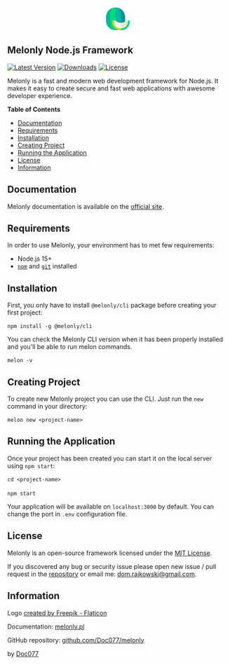 <p align="center">
  <img src="assets/logo.png" width="54">
</p>

<!-- omit in toc -->
## Melonly Node.js Framework

<a href="https://www.npmjs.com/package/@melonly/core" target="_blank"><img src="https://img.shields.io/npm/v/@melonly/core.svg?style=flat-square&labelColor=333842&color=10b981" alt="Latest Version"></a>
<a href="https://www.npmjs.com/package/@melonly/core" target="_blank"><img src="https://img.shields.io/npm/dt/@melonly/core.svg?style=flat-square&labelColor=333842&color=10b981" alt="Downloads"></a>
<a href="https://www.npmjs.com/package/@melonly/core" target="_blank"><img src="https://img.shields.io/npm/l/@melonly/core.svg?style=flat-square&labelColor=333842&color=10b981" alt="License"></a>

Melonly is a fast and modern web development framework for Node.js. It makes it easy to create secure and fast web applications with awesome developer experience.

**Table of Contents**

- [Documentation](#documentation)
- [Requirements](#requirements)
- [Installation](#installation)
- [Creating Project](#creating-project)
- [Running the Application](#running-the-application)
- [License](#license)
- [Information](#information)

## Documentation

Melonly documentation is available on the [official site](https://melonly.pl).

## Requirements

In order to use Melonly, your environment has to met few requirements:

- Node.js 15+
- [`npm`](https://nodejs.org/en/download/) and [`git`](https://git-scm.com) installed

## Installation

First, you only have to install `@melonly/cli` package before creating your first project:

```shell
npm install -g @melonly/cli
```

You can check the Melonly CLI version when it has been properly installed and you'll be able to run melon commands.

```shell
melon -v
```

## Creating Project

To create new Melonly project you can use the CLI. Just run the `new` command in your directory:

```shell
melon new <project-name>
```

## Running the Application

Once your project has been created you can start it on the local server using `npm start`:

```shell
cd <project-name>

npm start
```

Your application will be available on `localhost:3000` by default. You can change the port in `.env` configuration file.

## License

Melonly is an open-source framework licensed under the [MIT License](LICENSE).

If you discovered any bug or security issue please open new issue / pull request in the [repository](https://github.com/Doc077/melonly-core) or email me: dom.rajkowski@gmail.com.

## Information

Logo [created by Freepik - Flaticon](https://www.flaticon.com/free-icons/watermelon)

Documentation: [melonly.pl](https://melonly.pl)

GitHub repository: [github.com/Doc077/melonly](https://github.com/Doc077/melonly-core)

by [Doc077](https://github.com/Doc077)
